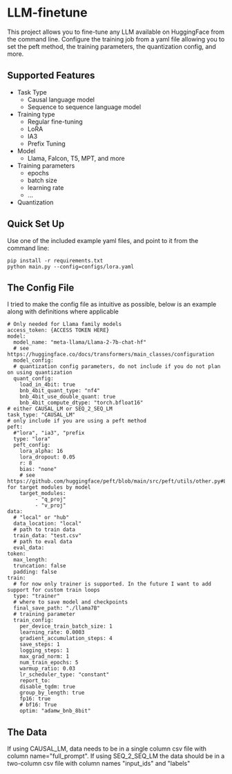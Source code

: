 # LLM-finetune

This project allows you to fine-tune any LLM available on HuggingFace from the command line. Configure the training job from a yaml file allowing you to set the peft method, the training parameters, the quantization config, and more.

## Supported Features

* Task Type
    * Causal language model
    * Sequence to sequence language model
* Training type
  * Regular fine-tuning
  * LoRA
  * IA3
  * Prefix Tuning
* Model
  * Llama, Falcon, T5, MPT, and more
* Training parameters
  * epochs
  * batch size
  * learning rate
  * ...
* Quantization
 

## Quick Set Up

Use one of the included example yaml files, and point to it from the command line:

```
pip install -r requirements.txt
python main.py --config=configs/lora.yaml
```

## The Config File

I tried to make the config file as intuitive as possible, below is an example along with definitions where applicable

```
# Only needed for Llama family models
access_token: {ACCESS TOKEN HERE}
model:
  model_name: "meta-llama/Llama-2-7b-chat-hf"
  # see https://huggingface.co/docs/transformers/main_classes/configuration
  model_config:
  # quantization config parameters, do not include if you do not plan on using quantization
  quant_config:
    load_in_4bit: true
    bnb_4bit_quant_type: "nf4"
    bnb_4bit_use_double_quant: true
    bnb_4bit_compute_dtype: "torch.bfloat16"
# either CAUSAL_LM or SEQ_2_SEQ_LM
task_type: "CAUSAL_LM"
# only include if you are using a peft method
peft:
  #"lora", "ia3", "prefix
  type: "lora"
  peft_config:
    lora_alpha: 16
    lora_dropout: 0.05
    r: 8
    bias: "none"
    # see https://github.com/huggingface/peft/blob/main/src/peft/utils/other.py#L202 for target modules by model
    target_modules:
         - "q_proj"
         - "v_proj"
data:
  # "local" or "hub"
  data_location: "local"
  # path to train data
  train_data: "test.csv"
  # path to eval data
  eval_data:
token:
  max_length:
  truncation: false
  padding: false
train:
  # for now only trainer is supported. In the future I want to add support for custom train loops
  type: "trainer"
  # where to save model and checkpoints
  final_save_path: "./llama7B"
  # training parameter
  train_config:
    per_device_train_batch_size: 1
    learning_rate: 0.0003
    gradient_accumulation_steps: 4
    save_steps: 1
    logging_steps: 1
    max_grad_norm: 1
    num_train_epochs: 5
    warmup_ratio: 0.03
    lr_scheduler_type: "constant"
    report_to:
    disable_tqdm: true
    group_by_length: true
    fp16: true
    # bf16: True
    optim: "adamw_bnb_8bit"
```

## The Data

If using CAUSAL_LM, data needs to be in a single column csv file with column name="full_prompt". 
If using SEQ_2_SEQ_LM the data should be in a two-column csv file with column names "input_ids" and "labels"
